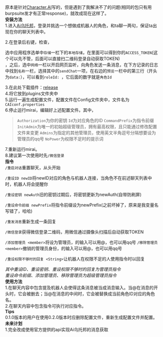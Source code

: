 原本是针对[Character.AI](beta.character.ai)写的，但是遇到了我解决不了的问题(相同的包只有用burpsuite发才有正常response)，就改成现在这样了。  
**安装方法**  
1.进入[Ai乌托邦](https://www.ai-topia.com)，登录并挑选一个想做成机器人的角色，和ta聊一两句，保证ta出现在你的聊天列表中。    

2.在登录后右键，检查，  

选中应用程序选单中`存储`一栏下的`本地存储`，在里面可以得到你的`ACCESS_TOKEN`(这个可以先不管，后面可以直接扫二维码登录自动获取TOKEN)  
 ，之后，选中`网络`一栏以开启网页监听，向角色发送一条消息，在下方记录的日志中找到`名称`一栏，选择其中的`sendChat`一项，在右边的`预览`一栏中的第三行（开头为`data:`），可以看到`roleId: `，它后面的数字就是`角色Id`  

3.在此处下载插件：[release](https://github.com/Touch-Night/CAIbot/releases/v0.2)  
4.将它放到plugins文件夹中   
5.运行一遍生成配置文件，配置文件在Config文件夹中，文件名为`CAIconf.properties`    
6.停止运行mirai，编辑好上述配置文件。其中，  
> `Authorization`为你的密钥
>`Id`为对应角色的ID
>`CommandPrefix`为指令前缀
>`InitAdmin`为唯一的初始超级管理员，拥有最高权限，且只能通过修改配置文件来变更
>`Admins`为指定的其他管理员，使用英文半角逗号分隔想要设为管理员的qq号
>`NoPower`为权限不足时的提示词

7.重新运行mirai。  
8.建议第一次使用时先`/微信登录`   
**指令**  
`/重启对话`重置聊天，从头开始  

`/重设ID newID`将newID对应的角色与机器人连接，当角色不在前述聊天列表中时，机器人将会提醒你  

`/重设密钥 newAuth`旧的密钥过期后，将密钥更新为newAuth(自带防刷屏)  

`/重设命令前缀 newPrefix`将指令前缀设为newPrefix(之前坏掉了，原来是我变量名写错了，哈哈)  

`/重发消息`重新生成一条回复   

`/微信登录`获得微信登录二维码，用微信通过摄像头扫描后自动获取TOKEN  

`/添加管理员 <member>`将<member>设为管理员，<member>的输入可以用@，也可以用qq号
`/移除管理员 <member>`撤销<member>的管理员身份，<member>的输入可以用@，也可以用qq号

`/重设权限不够时的回复 <String>`让机器人在权限不足的人使用指令时以<String>回复  

*其中重设ID、重设密钥、重设权限不够时的回复为管理员指令*   
*重设命令前缀、添加管理员、移除管理员为超级管理员指令*   
**使用方法**  
1.在聊天内容中包含提及机器人会使得这条消息被当成消息输入。当@在消息的开头时，它会被删去；当@在消息的中间时，它会被替换成当前角色ID对应的角色名。  
2.在聊天内容中包含指令可执行对应指令。  
**Tips**  
0.1.0版本的用户在使用0.2.0版本时应删除配置文件，重新生成配置文件并配置。  
**未来计划**  
1.完全改成使用官方提供的api实现Ai乌托邦的消息获取
